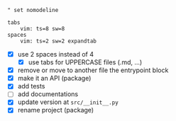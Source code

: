 ```
" set nomodeline

tabs
	vim: ts=8 sw=8
spaces
	vim: ts=2 sw=2 expandtab
```
- [x] use 2 spaces instead of 4
	- [x] use tabs for UPPERCASE files (.md, ...)
- [x] remove or move to another file the entrypoint block
- [x] make it an API (package)
- [x] add tests
- [ ] add documentations
- [x] update version at `src/__init__.py`
- [x] rename project (package)
